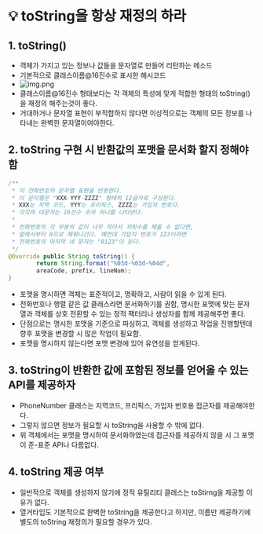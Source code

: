 # 💡 toString을 항상 재정의 하라
## 1. toString()
* 객체가 가지고 있는 정보나 값들을 문자열로 만들어 리턴하는 메소드
* 기본적으로 클래스이름@16진수로 표시한 해시코드
* ![img.png](img.png)
* 클래스이름@16진수 형태보다는 각 객체의 특성에 맞게 적합한 형태의 toString()을 재정의 해주는것이 좋다.
* 거대하거나 문자열 표현이 부적합하지 않다면 이상적으로는 객체의 모든 정보를 나타내는 완벽한 문자열이여야한다.


## 2. toString 구현 시 반환값의 포맷을 문서화 할지 정해야 함
```java
/**
 * 이 전화번호의 문자열 표현을 반환한다.
 * 이 문자열은 "XXX-YYY-ZZZZ" 형태의 12글자로 구성된다.
 * XXX는 지역 코드, YYY는 프리픽스, ZZZZ는 가입자 번호다.
 * 각각의 대문자는 10진수 숫자 하나를 나타낸다.
 *
 * 전화번호의 각 부분의 값이 너무 작아서 자릿수를 채울 수 없다면,
 * 앞에서부터 0으로 채워나간다. 예컨대 가입자 번호가 123이라면
 * 전화번호의 마지막 네 문자는 "0123"이 된다.
 */
@Override public String toString() {
        return String.format("%03d-%03d-%04d",
        areaCode, prefix, lineNum);
}


```
* 포맷을 명시하면 객체는 표준적이고, 명확하고, 사람이 읽을 수 있게 된다.
* 전화번호나 행렬 같은 값 클래스라면 문서화하기를 권함, 명시한 포맷에 맞는 문자열과 객체를 상호 전환할 수 있는 정적 팩터리나 생성자를 함께 제공해주면 좋다.
* 단점으로는 명시한 포맷을 기준으로 파싱하고, 객체를 생성하고 작업을 진행할텐데 향후 포맷을 변경할 시 많은 작업이 필요함.
* 포맷을 명시하지 않는다면 포맷 변경에 있어 유연성을 얻게된다.

## 3. toString이 반환한 값에 포함된 정보를 얻어올 수 있는 API를 제공하자
* PhoneNumber 클래스는 지역코드, 프리픽스, 가입자 번호용 접근자를 제공해야한다. 
* 그렇지 않으면 정보가 필요할 시 toString을 사용할 수 밖에 없다.
* 위 객체에서는 포맷을 명시하여 문서화하였는데 접근자를 제공하지 않을 시 그 포맷이 준-표준 API나 다름없다.

## 4. toString 제공 여부
* 일반적으로 객체를 생성하지 않기에 정적 유틸리티 클래스는 toStirng을 제공할 이유가 없다.
* 열거타입도 기본적으로 완벽한 toString을 제공한다고 하지만, 이름만 제공하기에 별도의 toString 재정의가 필요할 경우가 있다.